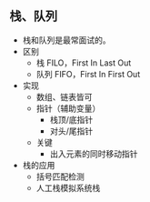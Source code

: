 ## 栈、队列
- 栈和队列是最常面试的。
- 区别
	- 栈 FILO，First In Last Out
	- 队列 FIFO，First In First Out
- 实现
	- 数组、链表皆可
	- 指针（辅助变量）
		- 栈顶/底指针
		- 对头/尾指针
	- 关键
		- 出入元素的同时移动指针
- 栈的应用
	- 括号匹配检测
	- 人工栈模拟系统栈